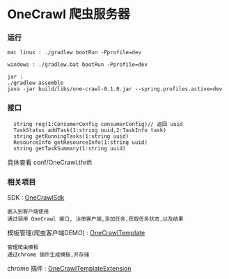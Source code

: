 # OneCrawl 爬虫服务器

### 运行

    mac linux : ./gradlew bootRun -Pprofile=dev

    windows : ./gradlew.bat bootRun -Pprofile=dev

    jar : 
    ./gradlew assemble
    java -jar build/libs/one-crawl-0.1.0.jar --spring.profiles.active=dev


### 接口
``` thrift
  string reg(1:ConsumerConfig consumerConfig)// 返回 uuid
  TaskStatus addTask(1:string uuid,2:TaskInfo task)
  string getRunningTasks(1:string uuid)
  ResourceInfo getResourceInfo(1:string uuid)
  string getTaskSummary(1:string uuid)
```
具体查看 conf/OneCrawl.thrift

### 相关项目
SDK : [OneCrawlSdk](https://github.com/seveniu/OneCrawlSdk) 
    
    嵌入到客户端使用
    通过调用 OneCrawl 接口, 注册客户端,添加任务,获取任务状态,以及结果

模板管理(爬虫客户端DEMO) : [OneCrawlTemplate](https://github.com/seveniu/OneCrawlTemplate)
    
    管理爬虫模板
    通过chrome 插件生成模板,并存储

chrome 插件 : [OneCrawlTemplateExtension](https://github.com/seveniu/OneCrawlTemplateExtension)
   


